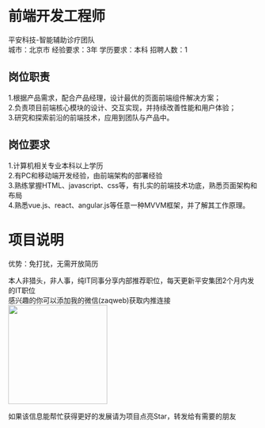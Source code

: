 # 前端开发工程师
平安科技-智能辅助诊疗团队  
城市：北京市 经验要求：3年 学历要求：本科  招聘人数：1

## 岗位职责
1.根据产品需求，配合产品经理，设计最优的页面前端组件解决方案；   
2.负责项目前端核心模块的设计、交互实现，并持续改善性能和用户体验；   
3.研究和探索前沿的前端技术，应用到团队与产品中。

## 岗位要求
1.计算机相关专业本科以上学历   
2.有PC和移动端开发经验，由前端架构的部署经验   
3.熟练掌握HTML、javascript、css等，有扎实的前端技术功底，熟悉页面架构和布局   
4.熟悉vue.js、react、angular.js等任意一种MVVM框架，并了解其工作原理。

# 项目说明

优势：免打扰，无需开放简历

本人非猎头，非人事，纯IT同事分享内部推荐职位，每天更新平安集团2个月内发的IT职位  
感兴趣的你可以添加我的微信(zaqweb)获取内推连接  
<img src="https://github.com/zaqweb/PA-IT-JOBS/blob/master/WechatICode.jpeg"  height="200" width="200">

如果该信息能帮忙获得更好的发展请为项目点亮Star，转发给有需要的朋友




